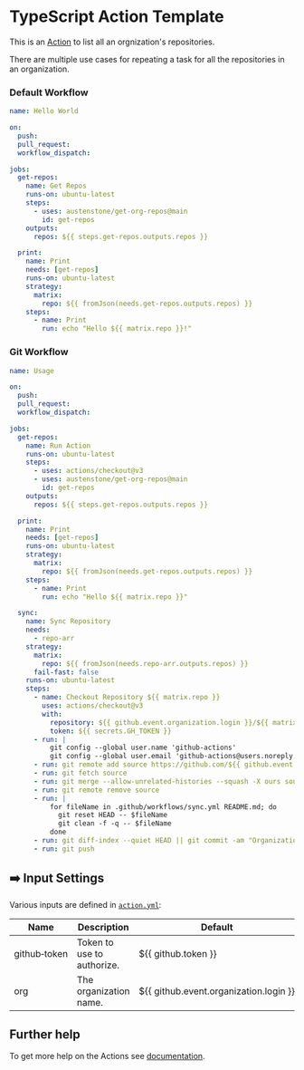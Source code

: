 # TypeScript Action Template

This is an [Action](https://docs.github.com/en/actions) to list all an orgnization's repositories.

There are multiple use cases for repeating a task for all the repositories in an organization.

### Default Workflow
```yml
name: Hello World

on:
  push:
  pull_request:
  workflow_dispatch:

jobs:
  get-repos:
    name: Get Repos
    runs-on: ubuntu-latest
    steps:
      - uses: austenstone/get-org-repos@main
        id: get-repos
    outputs:
      repos: ${{ steps.get-repos.outputs.repos }}

  print:
    name: Print
    needs: [get-repos]
    runs-on: ubuntu-latest
    strategy:
      matrix:
        repo: ${{ fromJson(needs.get-repos.outputs.repos) }}
    steps:
      - name: Print
        run: echo "Hello ${{ matrix.repo }}!"
```

### Git Workflow
```yml
name: Usage

on:
  push:
  pull_request:
  workflow_dispatch:

jobs:
  get-repos:
    name: Run Action
    runs-on: ubuntu-latest
    steps:
      - uses: actions/checkout@v3
      - uses: austenstone/get-org-repos@main
        id: get-repos
    outputs:
      repos: ${{ steps.get-repos.outputs.repos }}

  print:
    name: Print
    needs: [get-repos]
    runs-on: ubuntu-latest
    strategy:
      matrix:
        repo: ${{ fromJson(needs.get-repos.outputs.repos) }}
    steps:
      - name: Print
        run: echo "Hello ${{ matrix.repo }}"

  sync:
    name: Sync Repository
    needs:
      - repo-arr
    strategy:
      matrix:
        repo: ${{ fromJson(needs.repo-arr.outputs.repos) }}
      fail-fast: false
    runs-on: ubuntu-latest
    steps:
      - name: Checkout Repository ${{ matrix.repo }}
        uses: actions/checkout@v3
        with:
          repository: ${{ github.event.organization.login }}/${{ matrix.repo }}
          token: ${{ secrets.GH_TOKEN }}
      - run: |
          git config --global user.name 'github-actions'
          git config --global user.email 'github-actions@users.noreply.github.com'
      - run: git remote add source https://github.com/${{ github.event.organization.login }}/${{ github.event.repository.name }}
      - run: git fetch source
      - run: git merge --allow-unrelated-histories --squash -X ours source/main
      - run: git remote remove source
      - run: |
          for fileName in .github/workflows/sync.yml README.md; do
            git reset HEAD -- $fileName
            git clean -f -q -- $fileName
          done 
      - run: git diff-index --quiet HEAD || git commit -am "Organization sync"
      - run: git push
```

## ➡️ Input Settings
Various inputs are defined in [`action.yml`](action.yml):

| Name | Description | Default |
| --- | - | - |
| github&#x2011;token | Token to use to authorize. | ${{&nbsp;github.token&nbsp;}} |
| org | The organization name. | ${{&nbsp;github.event.organization.login&nbsp;}} |

## Further help
To get more help on the Actions see [documentation](https://docs.github.com/en/actions).
